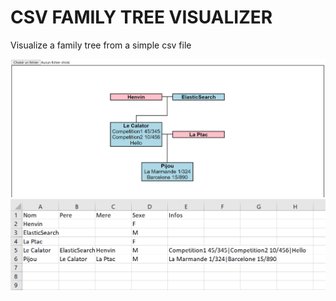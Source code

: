 # CSV FAMILY TREE VISUALIZER

Visualize a family tree from a simple csv file

![app](/readme_assets/app.png)
![csv_data](/readme_assets/csv_data.png)